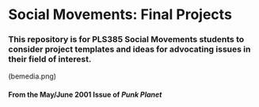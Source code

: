 # Social Movements: Final Projects

### This repository is for PLS385 Social Movements students to consider project templates and ideas for advocating issues in their field of interest.  

(bemedia.png)
#### From the May/June 2001 Issue of *Punk Planet*

